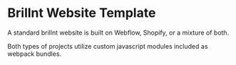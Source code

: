 # Brillnt Website Template

A standard brillnt website is built on Webflow, Shopify, or a mixture of both.

Both types of projects utilize custom javascript modules included as webpack bundles.
